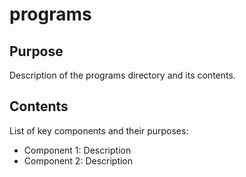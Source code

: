 # programs

## Purpose
Description of the programs directory and its contents.

## Contents
List of key components and their purposes:
- Component 1: Description
- Component 2: Description
